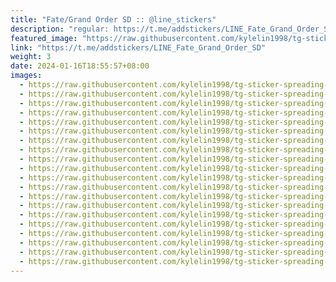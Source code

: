 ```yaml
---
title: "Fate/Grand Order SD :: @line_stickers"
description: "regular: https://t.me/addstickers/LINE_Fate_Grand_Order_SD"
featured_image: "https://raw.githubusercontent.com/kylelin1998/tg-sticker-spreading-worldwide-images/main/img/42fbd0a8-8183-4f59-bdd3-80b80d7f71a2.jpg"
link: "https://t.me/addstickers/LINE_Fate_Grand_Order_SD"
weight: 3
date: 2024-01-16T18:55:57+08:00
images:
  - https://raw.githubusercontent.com/kylelin1998/tg-sticker-spreading-worldwide-images/main/img/42fbd0a8-8183-4f59-bdd3-80b80d7f71a2.jpg
  - https://raw.githubusercontent.com/kylelin1998/tg-sticker-spreading-worldwide-images/main/img/a8021926-9e41-4c4b-9975-b2296444b26f.jpg
  - https://raw.githubusercontent.com/kylelin1998/tg-sticker-spreading-worldwide-images/main/img/773ff523-9fcd-43ec-bd11-abe5e8ea8054.jpg
  - https://raw.githubusercontent.com/kylelin1998/tg-sticker-spreading-worldwide-images/main/img/f0ec1843-8756-405c-ab8a-176a938f58b8.jpg
  - https://raw.githubusercontent.com/kylelin1998/tg-sticker-spreading-worldwide-images/main/img/8196fd8b-eb98-4dca-bd1d-7adc80f0ef21.jpg
  - https://raw.githubusercontent.com/kylelin1998/tg-sticker-spreading-worldwide-images/main/img/423e2d10-3774-4f09-92b4-0ca86256be72.jpg
  - https://raw.githubusercontent.com/kylelin1998/tg-sticker-spreading-worldwide-images/main/img/d157ef99-3116-4bda-885b-d924035afa90.jpg
  - https://raw.githubusercontent.com/kylelin1998/tg-sticker-spreading-worldwide-images/main/img/7e95a0c2-33eb-4c27-ab2e-0c51b669b613.jpg
  - https://raw.githubusercontent.com/kylelin1998/tg-sticker-spreading-worldwide-images/main/img/70193c51-1794-4fd0-a2c5-3c57fce21dc4.jpg
  - https://raw.githubusercontent.com/kylelin1998/tg-sticker-spreading-worldwide-images/main/img/af895e96-59bd-4ccc-b28e-19eafc65c37e.jpg
  - https://raw.githubusercontent.com/kylelin1998/tg-sticker-spreading-worldwide-images/main/img/76090e4b-48f6-43fd-8449-a205e9861593.jpg
  - https://raw.githubusercontent.com/kylelin1998/tg-sticker-spreading-worldwide-images/main/img/0c76477b-a01c-4182-8b37-9e4e7ef26416.jpg
  - https://raw.githubusercontent.com/kylelin1998/tg-sticker-spreading-worldwide-images/main/img/853c2d5f-8064-47ab-94b7-8877d4c885c7.jpg
  - https://raw.githubusercontent.com/kylelin1998/tg-sticker-spreading-worldwide-images/main/img/acd33081-ae1d-4a67-b09d-2e37df49bcbc.jpg
  - https://raw.githubusercontent.com/kylelin1998/tg-sticker-spreading-worldwide-images/main/img/8bda6c86-89fa-40ab-9f7d-f45dac70e716.jpg
  - https://raw.githubusercontent.com/kylelin1998/tg-sticker-spreading-worldwide-images/main/img/1b84c954-d54d-4ee8-b324-c25f27ec3679.jpg
  - https://raw.githubusercontent.com/kylelin1998/tg-sticker-spreading-worldwide-images/main/img/47d68652-c9d7-4a56-8d64-4c8373f88352.jpg
  - https://raw.githubusercontent.com/kylelin1998/tg-sticker-spreading-worldwide-images/main/img/b57ca9f2-5fe0-45a0-b73d-bb41b1570d86.jpg
  - https://raw.githubusercontent.com/kylelin1998/tg-sticker-spreading-worldwide-images/main/img/ac48cd5a-3d1a-46f5-91af-dcf768713469.jpg
  - https://raw.githubusercontent.com/kylelin1998/tg-sticker-spreading-worldwide-images/main/img/c047d744-7d24-4907-a8db-0f78af6dfa0b.jpg
---
```

